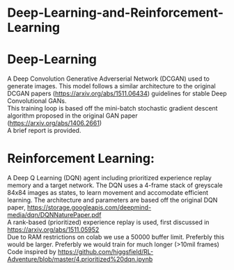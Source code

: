 # Deep-Learning-and-Reinforcement-Learning

# Deep-Learning 
A Deep Convolution Generative Adverserial Network (DCGAN) used to generate images. This model follows a similar architecture to the original DCGAN papers (https://arxiv.org/abs/1511.06434) guidelines for stable Deep Convolutional GANs.  
This training loop is based off the mini-batch stochastic gradient descent algorithm proposed in the original GAN paper (https://arxiv.org/abs/1406.2661)  
A brief report is provided. 

# Reinforcement Learning:  
A Deep Q Learning (DQN) agent including prioritized experience replay memory and a target network. The DQN uses a 4-frame stack of greyscale 84x84 images as states, to learn movement and accomodate efficient learning. The architecture and parameters are based off the original DQN paper, https://storage.googleapis.com/deepmind-media/dqn/DQNNaturePaper.pdf  
  A rank-based (prioritized) experience replay is used, first discussed in https://arxiv.org/abs/1511.05952  
Due to RAM restrictions on colab we use a 50000 buffer limit. Preferbly this would be larger. Preferbly we would train for much longer (>10mil frames)  
Code inspired by https://github.com/higgsfield/RL-Adventure/blob/master/4.prioritized%20dqn.ipynb
